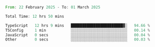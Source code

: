<!--START_SECTION:waka-->

```rust
From: 22 February 2025 - To: 01 March 2025

Total Time: 12 hrs 50 mins

TypeScript   12 hrs 9 mins   ███████████████████████▓░   94.66 %
TSConfig     1 min           ░░░░░░░░░░░░░░░░░░░░░░░░░   00.14 %
JavaScript   0 secs          ░░░░░░░░░░░░░░░░░░░░░░░░░   00.04 %
Other        0 secs          ░░░░░░░░░░░░░░░░░░░░░░░░░   00.03 %
```

<!--END_SECTION:waka-->
